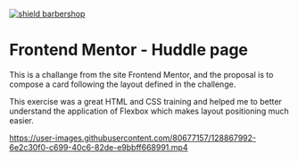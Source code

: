 [![shield barbershop](https://img.shields.io/badge/viniciustocchio-frontendmentor-aqua)](https://github.com/viniciustocchio/Front-end-MentorCard)

# Frontend Mentor - Huddle page

This is a challange from the site Frontend Mentor, and the proposal is to compose a card following the layout defined in the challenge.

This exercise was a great HTML and CSS training and helped me to better understand the application of Flexbox which makes layout positioning much easier.

https://user-images.githubusercontent.com/80677157/128867992-6e2c30f0-c699-40c6-82de-e9bbff668991.mp4
